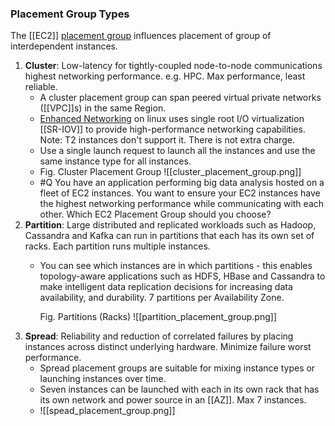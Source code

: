 ### Placement Group Types
The [[EC2]] [placement group](https://docs.aws.amazon.com/AWSEC2/latest/UserGuide/placement-groups.html) influences placement of group of interdependent instances.
1. **Cluster**: Low-latency for tightly-coupled node-to-node communications highest networking performance. e.g. HPC. Max performance, least reliable.
	* A cluster placement group can span peered virtual private networks ([[VPC]]s) in the same Region.
	* [Enhanced Networking](https://docs.aws.amazon.com/AWSEC2/latest/UserGuide/enhanced-networking.html) on linux uses single root I/O virtualization [[SR-IOV]] to provide high-performance networking capabilities. Note: T2 instances don't support it. There is not extra charge.
	* Use a single launch request to launch all the instances and use the same instance type for all instances.
	* Fig. Cluster Placement Group ![[cluster_placement_group.png]]
	* #Q You have an application performing big data analysis hosted on a fleet of EC2 instances. You want to ensure your EC2 instances have the highest networking performance while communicating with each other. Which EC2 Placement Group should you choose?
1. **Partition**: Large distributed and replicated workloads such as Hadoop, Cassandra and Kafka can run in partitions that each has its own set of racks. Each partition runs multiple instances.
	* You can see which instances are in which partitions - this enables topology-aware applications such as HDFS, HBase and Cassandra to make intelligent data replication decisions for increasing data availability, and durability. 7 partitions per Availability Zone.
	
		Fig. Partitions (Racks) ![[partition_placement_group.png]]
1. **Spread**: Reliability and reduction of correlated failures by placing instances across distinct underlying hardware. Minimize failure worst performance.
	* Spread placement groups are suitable for mixing instance types or launching instances over time.
	* Seven instances can be launched with each in its own rack that has its own network and power source in an [[AZ]]. Max 7 instances.
	* ![[spead_placement_group.png]]